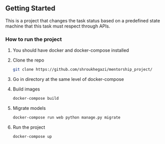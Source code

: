 <!-- GETTING STARTED -->
## Getting Started

This is a project that changes the task status based on a predefined state machine that this task
must respect through APIs.

### How to run the project

1. You should have docker and docker-compose installed
2. Clone the repo
   ```sh
   git clone https://github.com/shroukhegazi/mentorship_project/
   ```
3. Go in directory at the same level of docker-compose
 
4. Build images
   ```sh
   docker-compose build 
   ```
5. Migrate models
   ```sh
   docker-compose run web python manage.py migrate
   ```
6. Run the project
   ```sh
   docker-compose up
   ```
